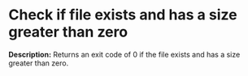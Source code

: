 # Check if file exists and has a size greater than zero

**Description:** Returns an exit code of 0 if the file exists and has a size greater than zero.

